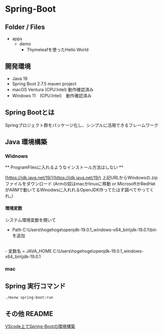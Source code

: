 # Spring-Boot 

## Folder / Files
- apps
   - demo 
      - Thymeleafを使ったHello World

## 開発環境
- Java 19
- Spring Boot 2.7.5 maven project
- macOS Ventura (CPU:Intel) 動作確認済み
- Windows 11　(CPU:Intel)　動作確認済み



## Spring Bootとは
Springプロジェクト群をパッケージ化し、シンプルに活用できるフレームワーク


## Java 環境構築

### Widnows
** ProgramFilesに入れるようなインストール方法はしない **


[https://jdk.java.net/19/](https://jdk.java.net/19/)
上記URLからWindowsの.zipファイルをダウンロード
(Armの奴はmacかlinuxに移動 or MicrosoftかRedHatがARMで動いてるWinodwsに入れれるOpenJDK作ってたはず調べてやってくれ。)

#### 環境変数
システム環境変数を開いて

- Path
C:\Users\hogehoge\openjdk-19.0.1_windows-x64_bin\jdk-19.0.1\bin
を追加 
<br>
- 変数名 = JAVA_HOME 
C:\Users\hogehoge\openjdk-19.0.1_windows-x64_bin\jdk-19.0.1



### mac


## Spring 実行コマンド
```shell
./mvnw spring-boot:run
```

## その他 README
[VScode上でSpring-Bootの環境構築](apps)